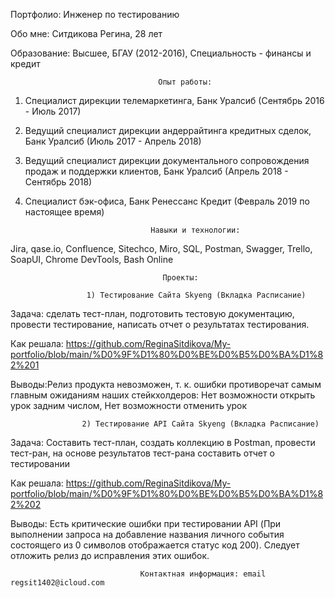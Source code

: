 Портфолио: Инженер по тестированию

Обо мне: Ситдикова Регина, 28 лет

Образование: Высшее, БГАУ (2012-2016), Специальность - финансы и кредит

                                     Опыт работы: 
1) Специалист дирекции телемаркетинга, Банк Уралсиб (Сентябрь 2016 - Июль 2017)
2) Ведущий специалист дирекции андеррайтинга кредитных сделок, Банк Уралсиб (Июль 2017 - Апрель 2018)
3) Ведущий специалист дирекции документального сопровождения продаж и поддержки клиентов, Банк Уралсиб (Апрель 2018 - Сентябрь 2018)
4) Специалист бэк-офиса, Банк Ренессанс Кредит (Февраль 2019 по настоящее время)

                                   Навыки и технологии: 
Jira, qase.io, Confluence, Sitechco, Miro, SQL, Postman, Swagger, Trello, SoapUI, Chrome DevTools, Bash Online

                                      Проекты:

                     1) Тестирование Сайта Skyeng (Вкладка Расписание)

Задача: сделать тест-план, подготовить тестовую документацию, провести тестирование, написать отчет о результатах тестирования.

Как решала: https://github.com/ReginaSitdikova/My-portfolio/blob/main/%D0%9F%D1%80%D0%BE%D0%B5%D0%BA%D1%82%201

Выводы:Релиз продукта невозможен, т. к. ошибки противоречат самым главным ожиданиям наших стейкхолдеров: Нет возможности открыть урок задним числом, Нет возможности отменить урок

                    2) Тестирование API Сайта Skyeng (Вкладка Расписание)

Задача: Составить тест-план, создать коллекцию в Postman, провести тест-ран, на основе результатов тест-рана составить отчет о тестировании

Как решала: https://github.com/ReginaSitdikova/My-portfolio/blob/main/%D0%9F%D1%80%D0%BE%D0%B5%D0%BA%D1%82%202

Выводы: Есть критические ошибки при тестировании API (При выполнении запроса на добавление названия личного события состоящего  из 0 символов отображается статус код 200).
Следует отложить релиз до исправления этих ошибок. 



                                 Контактная информация: email regsit1402@icloud.com
